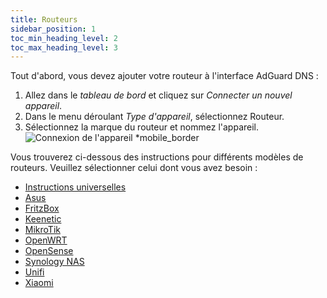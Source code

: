 ```yaml
---
title: Routeurs
sidebar_position: 1
toc_min_heading_level: 2
toc_max_heading_level: 3
---
```


Tout d'abord, vous devez ajouter votre routeur à l'interface AdGuard DNS :

1. Allez dans le _tableau de bord_ et cliquez sur _Connecter un nouvel appareil_.
2. Dans le menu déroulant _Type d'appareil_, sélectionnez Routeur.
3. Sélectionnez la marque du routeur et nommez l'appareil.
   ![Connexion de l'appareil \*mobile_border](https://cdn.adtidy.org/content/kb/dns/private/new_dns/connect/choose_router.png)

Vous trouverez ci-dessous des instructions pour différents modèles de routeurs. Veuillez sélectionner celui dont vous avez besoin :

- [Instructions universelles](/private-dns/connect-devices/routers/universal.md)
- [Asus](/private-dns/connect-devices/routers/asus.md)
- [FritzBox](/private-dns/connect-devices/routers/fritzbox.md)
- [Keenetic](/private-dns/connect-devices/routers/keenetic.md)
- [MikroTik](/private-dns/connect-devices/routers/mikrotik.md)
- [OpenWRT](/private-dns/connect-devices/routers/openwrt.md)
- [OpenSense](/private-dns/connect-devices/routers/opnsense.md)
- [Synology NAS](/private-dns/connect-devices/routers/synology-nas.md)
- [Unifi](/private-dns/connect-devices/routers/unifi.md)
- [Xiaomi](/private-dns/connect-devices/routers/xiaomi.md)
